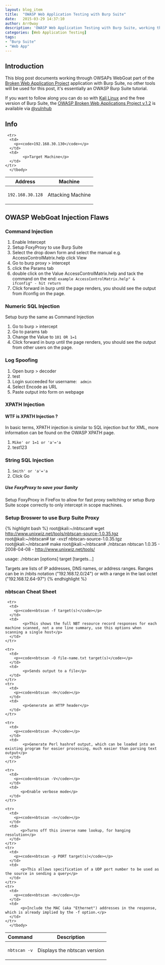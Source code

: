 ```yaml
---
layout: blog_item
title:  "OWASP Web Application Testing with Burp Suite"
date:   2015-03-29 14:37:10
author: Arr0way
description: 'OWASP Web Application Testing with Burp Suite, working through OWASPS WebGoat - part of the BWAP series.'
categories: [Web Application Testing]
tags:
- "Burp Suite"
- "Web App"
---
```


## Introduction 

This blog post documents working through OWSAPs WebGoat part of the [Broken Web Application Project](https://www.owasp.org/index.php/OWASP_Broken_Web_Applications_Project) application with Burp Suite, no other tools will be used for this post, it's essentially an OWASP Burp Suite tutorial. 

If you want to follow along you can do so with [Kali Linux](https://www.kali.org/) and the free version of Burp Suite, the [OWASP Broken Web Applications Project v.1.2](https://www.vulnhub.com/entry/owasp-broken-web-applications-project-12,46/) is available via [@vulnhub](https://twitter.com/vulnhub)   

## Info

<div class="mobile-side-scroller">
<table>
  <thead>
    <tr>
      <th>Address</th>
      <th>Machine</th>
    </tr>
  </thead>
      <tbody>
      <tr>
      <td>
        <p><code>192.168.30.128</code></p>
      </td>
      <td>
            <p>Attacking Machine</p>
      </td>
    </tr>

     <tr>
      <td>
        <p><code>192.168.30.130</code></p>
      </td>
      <td>
            <p>Target Machine</p>
      </td>
    </tr>
      </tbody>
</table>
</div>

## OWASP WebGoat Injection Flaws 

### Command Injection 

1. Enable Intercept 
2. Setup FoxyProxy to use Burp Suite 
3. Select the drop down form and select the manual e.g. AccessControlMatrix.help click View 
4. Go to burp proxy > intercept
5. click the Params tab 
6. double click on the Value AccessControlMatrix.help and tack the command on the end: <code>example AccessControlMatrix.help" & ifconfig" - hit return</code> 
7. Click forward in burp until the page renders, you should see the output from ifconfig on the page. 

### Numeric SQL Injection 

Setup burp the same as Command Injection

1. Go to burp > intercept
2. Go to params tab 
3. Change the Value to <code>101 OR 1=1</code>
4. Click forward in burp until the page renders, you should see the output from other users on the page. 

### Log Spoofing 

1. Open burp > decoder  
2. test 
3. Login succeeded for username: <code> admin<script>alert("your session has been stolen: " + document.cookie);</script> </code> 
4. Select Encode as URL
5. Paste output into form on webpage 

### XPATH Injection 

#### WTF is XPATH Injection ? 

In basic terms, XPATH injection is similar to SQL injection but for XML, more information can be found on the OWASP XPATH page. 
 
1. <code>Mike' or 1=1 or 'a'='a</code>
2. test123 

### String SQL Injection 

1. <code>Smith' or 'a'='a</code>
2. Click Go 

<div class="note tip">
  <h5>Use FoxyProxy to save your Sanity</h5>
  <p>Setup FoxyProxy in FireFox to allow for fast proxy switching or setup Burp Suite scope correctly to only intercept in scope machines.</p>
</div>

### Setup Broswer to use Burp Suite Proxy 

{% highlight bash %}
root@kali:~/nbtscan# wget http://www.unixwiz.net/tools/nbtscan-source-1.0.35.tgz
root@kali:~/nbtscan# tar -xvzf nbtscan-source-1.0.35.tgz
root@kali:~/nbtscan# make
root@kali:~/nbtscan# ./nbtscan 
nbtscan 1.0.35 - 2008-04-08 - http://www.unixwiz.net/tools/

usage: ./nbtscan [options] target [targets...]

   Targets are lists of IP addresses, DNS names, or address
   ranges. Ranges can be in /nbits notation ("192.168.12.0/24")
   or with a range in the last octet ("192.168.12.64-97")
{% endhighlight %}

### nbtscan Cheat Sheet

<div class="mobile-side-scroller">
<table>
  <thead>
    <tr>
      <th>Command</th>
      <th>Description</th>
    </tr>
  </thead>
      <tbody>
      <tr>
      <td>
        <p><code>nbtscan -v</code></p>
      </td>
      <td>
            <p>Displays the nbtscan version</p>
      </td>
    </tr>

     <tr>
      <td>
        <p><code>nbtscan -f target(s)</code></p>
      </td>
      <td>
            <p>This shows the full NBT resource record responses for each machine scanned, not a one line summary, use this options when scanning a single host</p>
      </td>
    </tr>

    <tr>
      <td>
        <p><code>nbtscan -O file-name.txt target(s)</code></p>
      </td>
      <td>
            <p>Sends output to a file</p>
      </td>
    </tr>
    <tr>
      <td>
        <p><code>nbtscan -H</code></p>
      </td>
      <td>
            <p>Generate an HTTP header</p>
      </td>
    </tr>

    <tr>
      <td>
        <p><code>nbtscan -P</code></p>
      </td>
      <td>
            <p>Generate Perl hashref output, which can be loaded into an existing program for easier processing, much easier than parsing text output</p> 
      </td>
    </tr>

    <tr>
      <td>
        <p><code>nbtscan -V</code></p>
      </td>
      <td>
           <p>Enable verbose mode</p> 
      </td>
    </tr>

    <tr>
      <td>
        <p><code>nbtscan -n</code></p>
      </td>
      <td>
           <p>Turns off this inverse name lookup, for hanging resolution</p> 
      </td>
    </tr>
    <tr>
      <td>
        <p><code>nbtscan -p PORT target(s)</code></p>
      </td>
      <td>
           <p>This allows specification of a UDP port number to be used as the source in sending a query</p> 
      </td>
    </tr>
    <tr>
      <td>
        <p><code>nbtscan -m</code></p>
      </td>
      <td>
           <p>Include the MAC (aka "Ethernet") addresses in the response, which is already implied by the -f option.</p>
      </td>
    </tr>
      </tbody>
</table>
</div>
